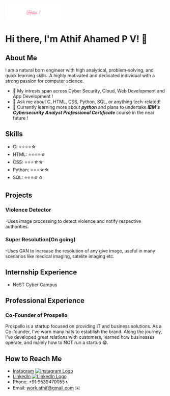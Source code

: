 ![Alt Text](https://github.com/athif-work/aboutMe/blob/main/or.gif)


# Hi there, I'm Athif Ahamed P V! 👋

## About Me
I am a natural born engineer with high analytical, problem-solving, and quick learning skills. A highly motivated and dedicated individual with a strong passion for computer science.

- 🌱 My intrests span across Cyber Security, Cloud, Web Development and App Development !
- 💬 Ask me about C, HTML, CSS, Python, SQL, or anything tech-related!
- 📖 Currently learning more about ***python*** and plans to undertake ***IBM's Cybersecurity Analyst Professional Certificate*** course in the near future !


## Skills
- C: ⭐️⭐️⭐️⭐️☆
- HTML: ⭐️⭐️⭐️⭐️☆
- CSS: ⭐️⭐️⭐️☆☆
- Python: ⭐️⭐️⭐️☆☆
- SQL: ⭐️⭐️⭐️☆☆


## Projects
### Violence Detector
-Uses image processing to detect violence and notify respective authorities.
### Super Resolution(On going)
-Uses GAN to increase the resolution of any give image, useful in many scenarios like medical imaging, satelite imaging etc.


## Internship Experience
- NeST Cyber Campus

## Professional Experience
### Co-Founder of Prospello
Prospello is a startup focused on providing IT and business solutions. As a Co-founder, I've worn many hats to establish the brand. Along the journey, I've developed great relations with customers, learned how businesses operate, and mainly how to NOT run a startup 😁.


## How to Reach Me

- [Instagram](https://www.instagram.com/athif_ahmd/) [<img src="https://upload.wikimedia.org/wikipedia/commons/thumb/a/a5/Instagram_icon.png/600px-Instagram_icon.png" alt="Instagram Logo" width="20"/>](https://www.instagram.com/athif_ahmd/) 
- [LinkedIn](https://www.linkedin.com/in/athif2002/) [<img src="https://upload.wikimedia.org/wikipedia/commons/thumb/c/ca/LinkedIn_logo_initials.png/768px-LinkedIn_logo_initials.png" alt="LinkedIn Logo" width="20"/>](https://www.linkedin.com/in/athif2002/)
- Phone: +91 9539470055 📞
- Email: work.athif@gmail.com ✉️
